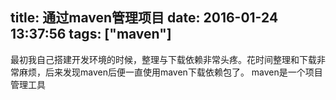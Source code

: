 title: 通过maven管理项目
date: 2016-01-24 13:37:56
tags: ["maven"]
---
最初我自己搭建开发环境的时候，整理与下载依赖非常头疼。花时间整理和下载非常麻烦，后来发现maven后便一直使用maven下载依赖包了。
maven是一个项目管理工具
